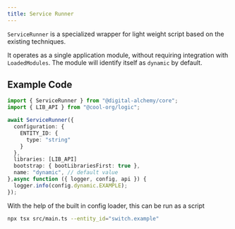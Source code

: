 ```yaml
---
title: Service Runner
---
```


`ServiceRunner` is a specialized wrapper for light weight script based on the existing techniques.

It operates as a single application module, without requiring integration with `LoadedModules`.
The module will identify itself as `dynamic` by default.

## Example Code

```typescript
import { ServiceRunner } from "@digital-alchemy/core";
import { LIB_API } from "@cool-org/logic";

await ServiceRunner({
  configuration: {
    ENTITY_ID: {
      type: "string"
    }
  },
  libraries: [LIB_API]
  bootstrap: { bootLibrariesFirst: true },
  name: "dynamic", // default value
},async function ({ logger, config, api }) {
  logger.info(config.dynamic.EXAMPLE);
});
```

With the help of the built in config loader, this can be run as a script

```bash
npx tsx src/main.ts --entity_id="switch.example"
```
